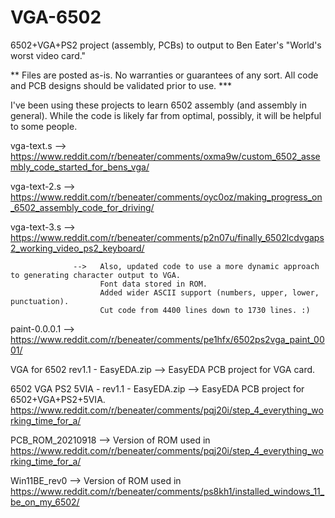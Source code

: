 # VGA-6502
6502+VGA+PS2 project (assembly, PCBs) to output to Ben Eater's "World's worst video card."

** Files are posted as-is. No warranties or guarantees of any sort. All code and PCB designs should be validated prior to use. ***

I've been using these projects to learn 6502 assembly (and assembly in general). While the code is likely far from optimal, possibly, it will be helpful to some people.


vga-text.s        -->   https://www.reddit.com/r/beneater/comments/oxma9w/custom_6502_assembly_code_started_for_bens_vga/

vga-text-2.s      -->   https://www.reddit.com/r/beneater/comments/oyc0oz/making_progress_on_6502_assembly_code_for_driving/

vga-text-3.s      -->   https://www.reddit.com/r/beneater/comments/p2n07u/finally_6502lcdvgaps2_working_video_ps2_keyboard/

                  -->   Also, updated code to use a more dynamic approach to generating character output to VGA.
                        Font data stored in ROM.
                        Added wider ASCII support (numbers, upper, lower, punctuation).
                        Cut code from 4400 lines down to 1730 lines. :)

paint-0.0.0.1     --> https://www.reddit.com/r/beneater/comments/pe1hfx/6502ps2vga_paint_0001/

VGA for 6502 rev1.1 - EasyEDA.zip --> EasyEDA PCB project for VGA card.

6502 VGA PS2 5VIA - rev1.1 - EasyEDA.zip --> EasyEDA PCB project for 6502+VGA+PS2+5VIA. https://www.reddit.com/r/beneater/comments/pqj20i/step_4_everything_working_time_for_a/

PCB_ROM_20210918 --> Version of ROM used in https://www.reddit.com/r/beneater/comments/pqj20i/step_4_everything_working_time_for_a/

Win11BE_rev0 --> Version of ROM used in https://www.reddit.com/r/beneater/comments/ps8kh1/installed_windows_11_be_on_my_6502/
